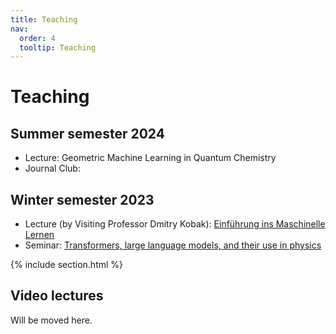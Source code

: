 ```yaml
---
title: Teaching
nav:
  order: 4
  tooltip: Teaching
---
```


# Teaching

## Summer semester 2024 

* Lecture: Geometric Machine Learning in Quantum Chemistry
* Journal Club: 

## Winter semester 2023

* Lecture (by Visiting Professor Dmitry Kobak): [Einführung ins Maschinelle Lernen](https://dkobak.github.io/teaching/einfuehrung-ins-ml/)
* Seminar: [Transformers, large language models, and their use in physics](https://dkobak.github.io/teaching/transformers-llm-seminar/)

{% include section.html %}

## Video lectures

Will be moved here. 
